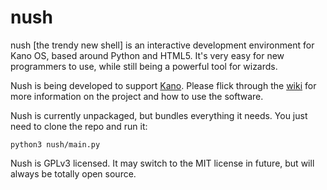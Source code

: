nush
====

nush [the trendy new shell] is an interactive development environment for Kano OS, based around Python
and HTML5. It's very easy for new programmers to use, while still being a powerful tool for wizards.

Nush is being developed to support [Kano](http://www.kano.me/). Please flick through the
[wiki](https://github.com/carlsmith/nush/wiki) for more information on the project and
how to use the software.

Nush is currently unpackaged, but bundles everything it needs. You just need to clone the repo and run it:

    python3 nush/main.py

Nush is GPLv3 licensed. It may switch to the MIT license in future, but will always be totally open source.